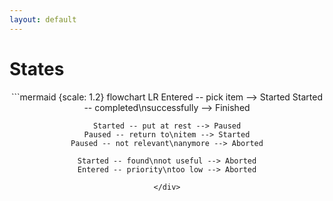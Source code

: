 ```yaml
---
layout: default
---
```


# States

<div style="text-align: center">
```mermaid {scale: 1.2}
flowchart LR
    Entered -- pick item --> Started
    Started -- completed\nsuccessfully --> Finished
    
    Started -- put at rest --> Paused
    Paused -- return to\nitem --> Started
    Paused -- not relevant\nanymore --> Aborted

    Started -- found\nnot useful --> Aborted
    Entered -- priority\ntoo low --> Aborted
```
</div>
